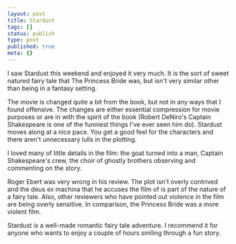 ```yaml
---
layout: post
title: Stardust
tags: []
status: publish
type: post
published: true
meta: {}
---
```

I saw Stardust this weekend and enjoyed it very much. It is the sort of sweet natured fairy tale that The Princess Bride was, but isn't very similar other than being in a fantasy setting.  

The movie is changed quite a bit from the book, but not in any ways that I found offensive.  The changes are either essential compression for movie purposes or are in with the spirit of the book (Robert DeNiro's Captain Shakespeare is one of the funniest things I've ever seen him do).  Stardust moves along at a nice pace.  You get a good feel for the characters and there aren't unnecessary lulls in the plotting.  

I loved many of little details in the film: the goat turned into a man, Captain Shakespeare's crew, the choir of ghostly brothers observing and commenting on the story.  

Roger Ebert was very wrong in his review.  The plot isn't overly contrived and the deus ex machina that he accuses the film of is part of the nature of a fairy tale.  Also, other reviewers who have pointed out violence in the film are being overly sensitive.  In comparison, the Princess Bride was a more violent film.

Stardust is a well-made romantic fairy tale adventure.  I recommend it for anyone who wants to enjoy a couple of hours smiling through a fun story.




